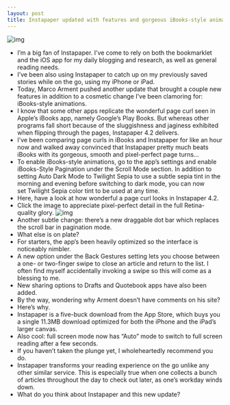 ```yaml
---
layout: post
title: Instapaper updated with features and gorgeous iBooks-style animations
---
```

![img](http://media.idownloadblog.com/wp-content/uploads/2012/05/Instapaper-4.2-settings-screenshot.jpg)
* I’m a big fan of Instapaper. I’ve come to rely on both the bookmarklet and the iOS app for my daily blogging and research, as well as general reading needs.
* I’ve been also using Instapaper to catch up on my previously saved stories while on the go, using my iPhone or iPad.
* Today, Marco Arment pushed another update that brought a couple new features in addition to a cosmetic change I’ve been clamoring for: iBooks-style animations.
* I know that some other apps replicate the wonderful page curl seen in Apple’s iBooks app, namely Google’s Play Books. But whereas other programs fall short because of the sluggishness and jaginess exhibited when flipping through the pages, Instapaper 4.2 delivers.
* I’ve been comparing page curls in iBooks and Instapaper for like an hour now and walked away convinced that Instapaper pretty much beats iBooks with its gorgeous, smooth and pixel-perfect page turns…
* To enable iBooks-style animations, go to the app’s settings and enable iBooks-Style Pagination under the Scroll Mode section. In addition to setting Auto Dark Mode to Twilight Sepia to use a subtle sepia tint in the morning and evening before switching to dark mode, you can now set Twilight Sepia color tint to be used at any time.
* Here, have a look at how wonderful a page curl looks in Instapaper 4.2.
* Click the image to appreciate pixel-perfect detail in the full Retina-quality glory.
![img](http://media.idownloadblog.com/wp-content/uploads/2012/05/Instapaper-4.2-page-curl-screenshot.jpg)
* Another subtle change: there’s a new draggable dot bar which replaces the scroll bar in pagination mode.
* What else is on plate?
* For starters, the app’s been heavily optimized so the interface is noticeably nimbler.
* A new option under the Back Gestures setting lets you choose between a one- or two-finger swipe to close an article and return to the list. I often find myself accidentally invoking a swipe so this will come as a blessing to me.
* New sharing options to Drafts and Quotebook apps have also been added.
* By the way, wondering why Arment doesn’t have comments on his site?
* Here’s why.
* Instapaper is a five-buck download from the App Store, which buys you a single 11.3MB download optimized for both the iPhone and the iPad’s larger canvas.
* Also cool: full screen mode now has “Auto” mode to switch to full screen reading after a few seconds.
* If you haven’t taken the plunge yet, I wholeheartedly recommend you do.
* Instapaper transforms your reading experience on the go unlike any other similar service. This is especially true when one collects a bunch of articles throughout the day to check out later, as one’s workday winds down.
* What do you think about Instapaper and this new update?

